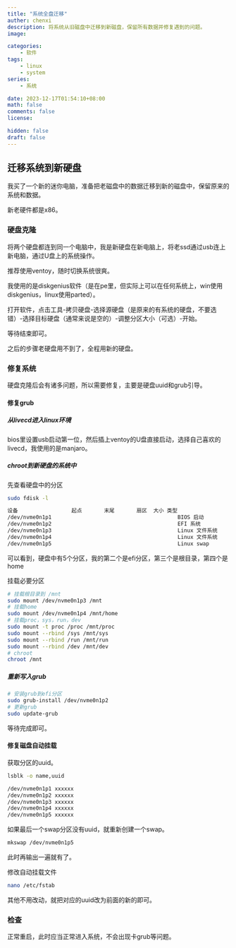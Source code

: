 ```yaml
---
title: "系统全盘迁移"
auther: chenxi
description: 将系统从旧磁盘中迁移到新磁盘，保留所有数据并修复遇到的问题。
image: 

categories:
    - 软件
tags:
    - linux
    - system
series:
    - 系统

date: 2023-12-17T01:54:10+08:00
math: false
comments: false
license: 

hidden: false
draft: false
---
```


## 迁移系统到新硬盘

我买了一个新的迷你电脑，准备把老磁盘中的数据迁移到新的磁盘中，保留原来的系统和数据。

新老硬件都是x86。

### 硬盘克隆

将两个硬盘都连到同一个电脑中，我是新硬盘在新电脑上，将老ssd通过usb连上新电脑，通过U盘上的系统操作。

推荐使用ventoy，随时切换系统很爽。

我使用的是diskgenius软件（是在pe里，但实际上可以在任何系统上，win使用diskgenius，linux使用parted）。

打开软件，点击工具-拷贝硬盘-选择源硬盘（是原来的有系统的硬盘，不要选错）-选择目标硬盘（通常来说是空的）-调整分区大小（可选）-开始。

等待结束即可。

之后的步骤老硬盘用不到了，全程用新的硬盘。

### 修复系统

硬盘克隆后会有诸多问题，所以需要修复，主要是硬盘uuid和grub引导。

#### 修复grub

##### 从livecd进入linux环境

bios里设置usb启动第一位，然后插上ventoy的U盘直接启动，选择自己喜欢的livecd，我使用的是manjaro。

##### chroot到新硬盘的系统中

先查看硬盘中的分区

```bash
sudo fdisk -l

设备                 起点       末尾       扇区  大小 类型
/dev/nvme0n1p1                                        BIOS 启动
/dev/nvme0n1p2                                        EFI 系统
/dev/nvme0n1p3                                        Linux 文件系统
/dev/nvme0n1p4                                        Linux 文件系统
/dev/nvme0n1p5                                        Linux swap
```

可以看到，硬盘中有5个分区，我的第二个是efi分区，第三个是根目录，第四个是home

挂载必要分区

```bash
# 挂载根目录到 /mnt
sudo mount /dev/nvme0n1p3 /mnt
# 挂载home
sudo mount /dev/nvme0n1p4 /mnt/home
# 挂载proc，sys，run，dev
sudo mount -t proc /proc /mnt/proc
sudo mount --rbind /sys /mnt/sys
sudo mount --rbind /run /mnt/run
sudo mount --rbind /dev /mnt/dev
# chroot
chroot /mnt
```

##### 重新写入grub

```bash
# 安装grub到efi分区
sudo grub-install /dev/nvme0n1p2
# 更新grub
sudo update-grub
```

等待完成即可。

#### 修复磁盘自动挂载

获取分区的uuid。

```bash
lsblk -o name,uuid

/dev/nvme0n1p1 xxxxxx
/dev/nvme0n1p2 xxxxxx
/dev/nvme0n1p3 xxxxxx
/dev/nvme0n1p4 xxxxxx
/dev/nvme0n1p5 xxxxxx
```

如果最后一个swap分区没有uuid，就重新创建一个swap。

```bash
mkswap /dev/nvme0n1p5
```

此时再输出一遍就有了。

修改自动挂载文件

```bash
nano /etc/fstab
```

其他不用改动，就把对应的uuid改为前面的新的即可。

### 检查

正常重启，此时应当正常进入系统，不会出现卡grub等问题。


